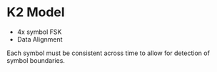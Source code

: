 # K2 Model

- 4x symbol FSK
- Data Alignment

Each symbol must be consistent across time to allow for detection of symbol
boundaries.